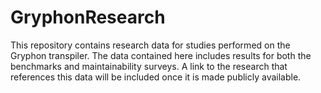 # GryphonResearch
This repository contains research data for studies performed on the Gryphon transpiler. The data contained here includes results for both the benchmarks and maintainability surveys. A link to the research that references this data will be included once it is made publicly available.
